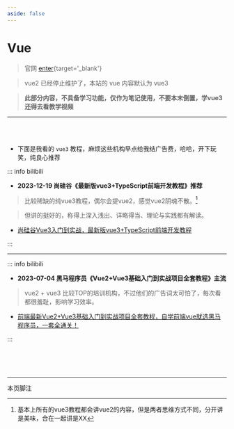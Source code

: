 ```yaml
---
aside: false
---
```

# Vue

> 官网 [enter](https://cn.vuejs.org/){target='_blank'}

> vue2 已经停止维护了，本站的 vue 内容默认为 vue3 

> **此部分内容，不具备学习功能，仅作为笔记使用，不要本末倒置，学vue3还得去看教学视频** 

---

<br>

<br> 

- 下面是我看的 `vue3` 教程，麻烦这些机构早点给我结广告费，哈哈，开下玩笑，纯良心推荐

::: info  <Badge type='info'>bilibili</Badge>

- **<Badge type='info'>2023-12-19</Badge> 尚硅谷《最新版vue3+TypeScript前端开发教程》<Badge type='warning'>推荐</Badge>**



> 比较稀缺的纯vue3教程，偶尔会提vue2，感觉vue2阴魂不散。[^ko]

> 但讲的挺好的，称得上深入浅出、详略得当、理论与实践都有解读。


- [尚硅谷Vue3入门到实战，最新版vue3+TypeScript前端开发教程](https://www.bilibili.com/video/BV1Za4y1r7KE/?share_source=copy_web&vd_source=208ad8437d7a696e8bb3807400e31301)

:::

---

::: info  <Badge type='info'>bilibili</Badge>

- **<Badge type='info'>2023-07-04</Badge> 黑马程序员《Vue2+Vue3基础入门到实战项目全套教程》<Badge type='warning'>主流</Badge>**



> vue2 + vue3 比较TOP的培训机构，不过他们的广告词太可怕了，每次看都很羞耻，影响学习效率。


- [前端最新Vue2+Vue3基础入门到实战项目全套教程，自学前端vue就选黑马程序员，一套全通关！](https://www.bilibili.com/video/BV1HV4y1a7n4/?share_source=copy_web&vd_source=208ad8437d7a696e8bb3807400e31301)

:::


<br>

<br>

<br>

---
<Badge type='info'>本页脚注</Badge>

[^ko]:基本上所有的vue3教程都会讲vue2的内容，但是两者思维方式不同，分开讲是美味，合在一起讲是XX
